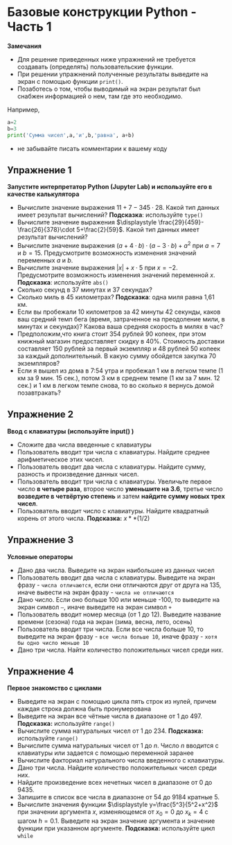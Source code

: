 # Базовые конструкции Python - Часть 1

**Замечания** 
* Для решение приведенных ниже упражнений не требуется создавать (определять) пользовательские функции.
* При решении упражнений полученные результаты выведите на экран с помощью функции `print()`. 
* Позаботесь о том, чтобы выводимый на экран результат был снабжен информацией о нем, там где это необходимо. 

Например, 
```python
a=2
b=3
print('Сумма чисел',a,'и',b,'равна', a+b)
```

* не забывайте писать комментарии к вашему коду


## Упражнение 1
**Запустите интерпретатор Python (Jupyter Lab) и используйте его в качестве калькулятора**

* Вычислите значение выражения $11+7-345 \cdot 28$. Какой тип данных имеет результат вычислений? **Подсказка**: используйте `type()`
* Вычислите значение выражения $\displaystyle \frac{29}{459}-\frac{26}{378}\cdot 5+\frac{2}{59}$. Какой тип данных имеет результат вычислений?
* Вычислите значение выражения $(a+4 \cdot b) \cdot (a-3 \cdot b)+a^2$ при $a=7$ и $b=15$. Предусмотрите возможность изменения значений переменных $a$ и $b$.
* Вычислите значение выражения $|x|+x \cdot 5$ при $x=-2$. Предусмотрите возможность изменения значений переменной $x$. **Подсказка**: используйте `abs()`
* Сколько секунд в 37 минутах и 37 секундах?
* Сколько миль в 45 километрах? **Подсказка**: одна миля равна 1,61 км.
* Если вы пробежали 10 километров за 42 минуты 42 секунды, каков
ваш средний темп бега (время, затраченное на преодоление мили, в минутах и секундах)? Какова ваша средняя скорость в милях в час?
* Предположим,что книга стоит 354 рублей 90 копеек, при этом книжный магазин предоставляет скидку в 40\%. Стоимость доставки составляет 150 рублей за первый экземпляр и 48 рублей 50 копеек за каждый дополнительный. В какую сумму обойдется закупка 70 экземпляров?
* Если я вышел из дома в 7:54 утра и пробежал 1 км в легком темпе (1 км за 9 мин. 15 сек.), потом 3 км в среднем темпе (1 км за 7 мин. 12 сек.) и 1 км в легком темпе снова, то во сколько я вернусь домой позавтракать?

## Упражнение 2
**Ввод с клавиатуры (используйте input() )**

* Сложите два числа введенные с клавиатуры
* Пользователь вводит три числа с клавиатуры. Найдите среднее арифметическое этих чисел.
* Пользователь вводит два числа с клавиатуры. Найдите сумму, разность и произведение данных чисел.
* Пользователь вводит три числа с клавиатуры. Увеличьте первое число **в четыре раза**, второе число **уменьшите на 3.6**, третье число **возведите в четвёртую степень** и затем **найдите сумму новых трех чисел**.
* Пользователь вводит число с клавиатуры. Найдите квадратный корень от этого числа. **Подсказка:** $x**(1/2)$

## Упражнение 3
**Условные операторы**

* Дано два числа. Выведите на экран наибольшее из данных чисел
* Пользователь вводит два числа с клавиатуры. Выведите на экран фразу - `числа отличаются`, если они отличаются друг от друга на 135, иначе вывести на экран фразу - `числа не отличаются`
* Дано число. Если оно больше 100 или меньше -100, то выведите на экран символ `—`, иначе выведите на экран символ `+`
* Пользователь вводит номер месяца (от 1 до 12). Выведите название времени (сезона) года на экран (зима, весна, лето, осень)
* Пользователь вводит три числа. Если все числа больше 10, то выведите на экран фразу - `все числа больше 10`, иначе фразу - `хотя бы одно число меньше 10`
* Дано три числа. Найти количество положительных чисел среди них.

## Упражнение 4
**Первое знакомство с циклами**

* Выведите на экран с помощью цикла пять строк из нулей, причем каждая строка должна быть пронумерована
* Выведите на экран все чётные числа в диапазоне от 1 до 497. **Подсказка:** используйте `range()`
* Вычислите сумма натуральных чисел от 1 до 234. **Подсказка:** используйте `range()`
* Вычислите сумма натуральных чисел от 1 до $n$. Число $n$ вводится с клавиатуры или задается с помощью переменной заранее
* Вычислите факториал натурального числа введенного с клавиатуры. 
* Дано три числа. Найдите количество положительных чисел среди них. 
* Найдите произведение всех нечетных чисел в диапазоне от 0 до 9435. 
* Запишите в список все числа в диапазоне от 54 до 9184 кратные 5. 
* Вычислите значения функции $\displaystyle y=\frac{5^3}{5^2+x^2}$ при значении аргумента $x$, изменяющемся от $x_{0}=0$ до $x_k=4$ с шагом $h=0.1$. Выведите на экран значение аргумента и значение функции при указанном аргументе. **Подсказка:** используйте цикл `while`